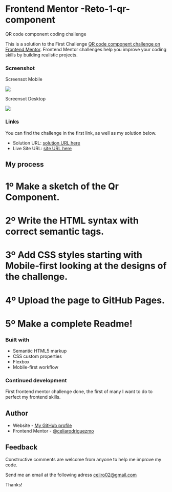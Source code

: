 # Frontend Mentor -Reto-1-qr-component

QR code component coding challenge

This is a solution to the First Challenge [QR code component challenge on Frontend Mentor](https://www.frontendmentor.io/challenges/qr-code-component-iux_sIO_H).
Frontend Mentor challenges help you improve your coding skills by building realistic projects.

### Screenshot



Screensot Mobile





![](.images/viewQrMobile.JPG)




Screensot Desktop





![](.images/viewQrDesktop.JPG)





### Links

You can find the challenge in the first link, as well as my solution below.

- Solution URL: [solution URL here](https://www.frontendmentor.io/challenges/qr-code-component-iux_sIO_H)
- Live Site URL: [site URL here](https://celiarodriguezmo.github.io/Reto-1-qr-component/)

## My process

# 1º Make a sketch of the Qr Component.
# 2º Write the HTML syntax with correct semantic tags.
# 3º Add CSS styles starting with Mobile-first looking at the designs of the challenge.
# 4º Upload the page to GitHub Pages.
# 5º Make a complete Readme!

### Built with

- Semantic HTML5 markup
- CSS custom properties
- Flexbox
- Mobile-first workflow

### Continued development

First frontend mentor challenge done, the first of many I want to do to perfect my frontend skills.

## Author

- Website - [My GitHub profile](https://github.com/celiarodriguezmo)
- Frontend Mentor - [@celiarodriguezmo](https://www.frontendmentor.io/profile/celiarodriguezmo)

## Feedback

Constructive comments are welcome from anyone to help me improve my code.

Send me an email at the following adress celiro02@gmail.com

Thanks!
